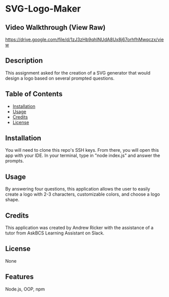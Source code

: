 # SVG-Logo-Maker

## Video Walkthrough (View Raw)
https://drive.google.com/file/d/1zJ3zHb9qhINUdA8Ux8j67orhfhMwqczx/view

## Description
This assignment asked for the creation of a SVG generator that would design a logo based on several prompted questions. 

## Table of Contents
- [Installation](#installation)
- [Usage](#usage)
- [Credits](#credits)
- [License](#license)

## Installation
You will need to clone this repo's SSH keys. From there, you will open this app with your IDE. In your terminal, type in "node index.js" and answer the prompts.

## Usage
By answering four questions, this application allows the user to easily create a logo with 2-3 characters, customizable colors, and choose a logo shape.

## Credits
This application was created by Andrew Ricker with the assistance of a tutor from AskBCS Learning Assistant on Slack. 

## License
None

## Features
Node.js, OOP, npm
